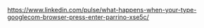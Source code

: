 https://www.linkedin.com/pulse/what-happens-when-your-type-googlecom-browser-press-enter-parrino-xse5c/